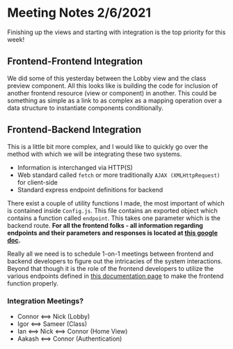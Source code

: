 # Meeting Notes 2/6/2021
Finishing up the views and starting with integration is the top priority for this week!

## Frontend-Frontend Integration
We did some of this yesterday between the Lobby view and the class preview component. All this looks like is building the code for inclusion of another frontend resource (view or component) in another. This could be something as simple as a link to as complex as a mapping operation over a data structure to instantiate components conditionally.

## Frontend-Backend Integration
This is a little bit more complex, and I would like to quickly go over the method with which we will be integrating these two systems.
* Information is interchanged via HTTP(S)
* Web standard called `fetch` or more traditionally `AJAX (XMLHttpRequest)` for client-side
* Standard express endpoint definitions for backend

There exist a couple of utility functions I made, the most important of which is contained inside `Config.js`. This file contains an exported object which contains a function called `endpoint`. This takes one parameter which is the backend route. **For all the frontend folks - all information regarding endpoints and their parameters and responses is located at [this google doc](https://docs.google.com/document/d/1zMg6Oa5fZiS6xxUOb6NDL9Fcb83zdYf47SndXzATZG4/edit).**

Really all we need is to schedule 1-on-1 meetings between frontend and backend developers to figure out the intricacies of the system interactions. Beyond that though it is the role of the frontend developers to utilize the various endpoints defined in [this documentation page](https://docs.google.com/document/d/1zMg6Oa5fZiS6xxUOb6NDL9Fcb83zdYf47SndXzATZG4/edit) to make the frontend function properly.

### Integration Meetings?
* Connor ⟺ Nick (Lobby)
* Igor ⟺ Sameer (Class)
* Ian ⟺ Nick ⟺ Connor (Home View)
* Aakash ⟺ Connor (Authentication)
